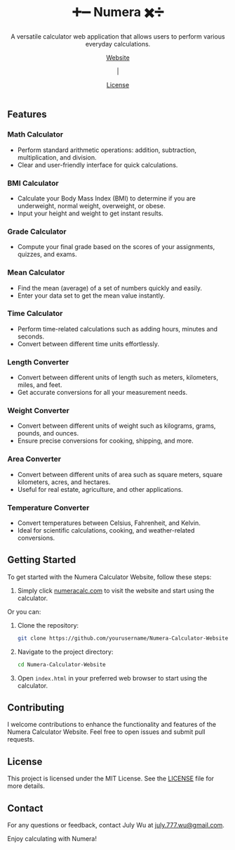 <div align="center">
  
  <h1>➕➖ Numera ✖️➗</h1>
  <p>A versatile calculator web application that allows users to perform various everyday calculations.</p>
  <div>
    <a href="https://numeracalc.com/">Website</a><p>|</p><a href="LICENSE">License</a>
  </div>
</div>

<br>

## Features

### Math Calculator
- Perform standard arithmetic operations: addition, subtraction, multiplication, and division.
- Clear and user-friendly interface for quick calculations.

### BMI Calculator
- Calculate your Body Mass Index (BMI) to determine if you are underweight, normal weight, overweight, or obese.
- Input your height and weight to get instant results.

### Grade Calculator
- Compute your final grade based on the scores of your assignments, quizzes, and exams.

### Mean Calculator
- Find the mean (average) of a set of numbers quickly and easily.
- Enter your data set to get the mean value instantly.

### Time Calculator
- Perform time-related calculations such as adding hours, minutes and seconds.
- Convert between different time units effortlessly.

### Length Converter
- Convert between different units of length such as meters, kilometers, miles, and feet.
- Get accurate conversions for all your measurement needs.

### Weight Converter
- Convert between different units of weight such as kilograms, grams, pounds, and ounces.
- Ensure precise conversions for cooking, shipping, and more.

### Area Converter
- Convert between different units of area such as square meters, square kilometers, acres, and hectares.
- Useful for real estate, agriculture, and other applications.

### Temperature Converter
- Convert temperatures between Celsius, Fahrenheit, and Kelvin.
- Ideal for scientific calculations, cooking, and weather-related conversions.



## Getting Started

To get started with the Numera Calculator Website, follow these steps:
1. Simply click <a href=https://numeracalc.com/ target="_blank">numeracalc.com</a> to visit the website and start using the calculator.

Or you can:

1. Clone the repository:
    ```bash
    git clone https://github.com/yourusername/Numera-Calculator-Website.git
    ```
2. Navigate to the project directory:
    ```bash
    cd Numera-Calculator-Website
    ```
3. Open `index.html` in your preferred web browser to start using the calculator.

## Contributing

I welcome contributions to enhance the functionality and features of the Numera Calculator Website. Feel free to open issues and submit pull requests.

## License

This project is licensed under the MIT License. See the [LICENSE](LICENSE) file for more details.

## Contact

For any questions or feedback, contact July Wu at [july.777.wu@gmail.com](mailto:july.777.wu@gmail.com).

Enjoy calculating with Numera!


